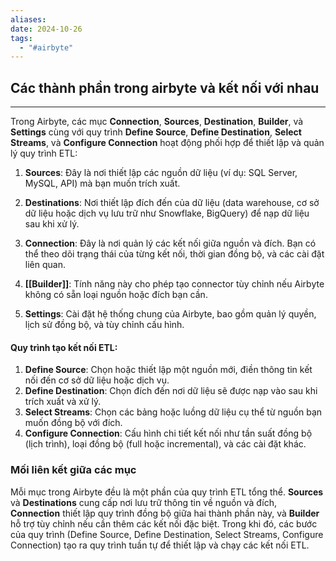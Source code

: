 ```yaml
---
aliases: 
date: 2024-10-26
tags:
  - "#airbyte"
---
```


## Các thành phần trong airbyte  và kết nối với nhau
---
Trong Airbyte, các mục **Connection**, **Sources**, **Destination**, **Builder**, và **Settings** cùng với quy trình **Define Source**, **Define Destination**, **Select Streams**, và **Configure Connection** hoạt động phối hợp để thiết lập và quản lý quy trình ETL:

1. **Sources**: Đây là nơi thiết lập các nguồn dữ liệu (ví dụ: SQL Server, MySQL, API) mà bạn muốn trích xuất.

2. **Destinations**: Nơi thiết lập đích đến của dữ liệu (data warehouse, cơ sở dữ liệu hoặc dịch vụ lưu trữ như Snowflake, BigQuery) để nạp dữ liệu sau khi xử lý.

3. **Connection**: Đây là nơi quản lý các kết nối giữa nguồn và đích. Bạn có thể theo dõi trạng thái của từng kết nối, thời gian đồng bộ, và các cài đặt liên quan.

4. **[[Builder]]**: Tính năng này cho phép tạo connector tùy chỉnh nếu Airbyte không có sẵn loại nguồn hoặc đích bạn cần. 

5. **Settings**: Cài đặt hệ thống chung của Airbyte, bao gồm quản lý quyền, lịch sử đồng bộ, và tùy chỉnh cấu hình.

#### Quy trình tạo kết nối ETL:

1. **Define Source**: Chọn hoặc thiết lập một nguồn mới, điền thông tin kết nối đến cơ sở dữ liệu hoặc dịch vụ.
2. **Define Destination**: Chọn đích đến nơi dữ liệu sẽ được nạp vào sau khi trích xuất và xử lý.
3. **Select Streams**: Chọn các bảng hoặc luồng dữ liệu cụ thể từ nguồn bạn muốn đồng bộ với đích.
4. **Configure Connection**: Cấu hình chi tiết kết nối như tần suất đồng bộ (lịch trình), loại đồng bộ (full hoặc incremental), và các cài đặt khác.

### Mối liên kết giữa các mục
Mỗi mục trong Airbyte đều là một phần của quy trình ETL tổng thể. **Sources** và **Destinations** cung cấp nơi lưu trữ thông tin về nguồn và đích, **Connection** thiết lập quy trình đồng bộ giữa hai thành phần này, và **Builder** hỗ trợ tùy chỉnh nếu cần thêm các kết nối đặc biệt. Trong khi đó, các bước của quy trình (Define Source, Define Destination, Select Streams, Configure Connection) tạo ra quy trình tuần tự để thiết lập và chạy các kết nối ETL.